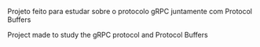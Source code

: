 Projeto feito para estudar sobre o protocolo gRPC juntamente com Protocol Buffers

Project made to study the gRPC protocol and Protocol Buffers